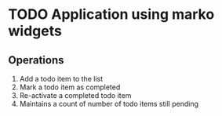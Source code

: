 # TODO Application using marko widgets

## Operations

1. Add a todo item to the list
2. Mark a todo item as completed
3. Re-activate a completed todo item
4. Maintains a count of number of todo items still pending